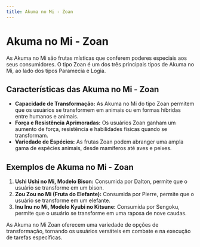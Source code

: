 ```yaml
---
title: Akuma no Mi - Zoan
---
```


# Akuma no Mi - Zoan

As Akuma no Mi são frutas místicas que conferem poderes especiais aos seus consumidores. O tipo Zoan é um dos três principais tipos de Akuma no Mi, ao lado dos tipos Paramecia e Logia.

## Características das Akuma no Mi - Zoan

- **Capacidade de Transformação:** As Akuma no Mi do tipo Zoan permitem que os usuários se transformem em animais ou em formas híbridas entre humanos e animais.
- **Força e Resistência Aprimoradas:** Os usuários Zoan ganham um aumento de força, resistência e habilidades físicas quando se transformam.
- **Variedade de Espécies:** As frutas Zoan podem abranger uma ampla gama de espécies animais, desde mamíferos até aves e peixes.

## Exemplos de Akuma no Mi - Zoan

1. **Ushi Ushi no Mi, Modelo Bison:** Consumida por Dalton, permite que o usuário se transforme em um bison.
2. **Zou Zou no Mi (Fruta do Elefante):** Consumida por Pierre, permite que o usuário se transforme em um elefante.
3. **Inu Inu no Mi, Modelo Kyubi no Kitsune:** Consumida por Sengoku, permite que o usuário se transforme em uma raposa de nove caudas.

As Akuma no Mi Zoan oferecem uma variedade de opções de transformação, tornando os usuários versáteis em combate e na execução de tarefas específicas.
